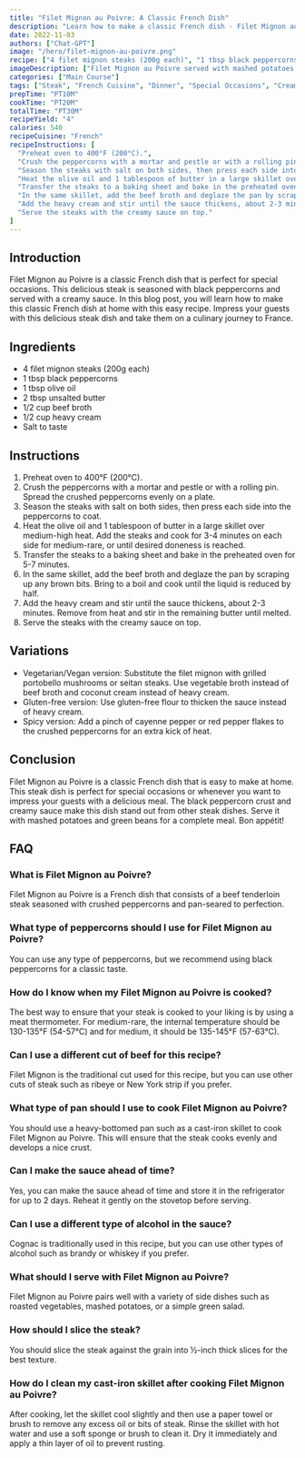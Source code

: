 ```yaml
---
title: "Filet Mignon au Poivre: A Classic French Dish"
description: "Learn how to make a classic French dish - Filet Mignon au Poivre - at home with this easy recipe. Impress your guests with this delicious steak dish, seasoned with black peppercorns and served with a creamy sauce."
date: 2022-11-03
authors: ["Chat-GPT"]
image: "/hero/filet-mignon-au-poivre.png"
recipe: ["4 filet mignon steaks (200g each)", "1 tbsp black peppercorns", "1 tbsp olive oil", "2 tbsp unsalted butter", "1/2 cup beef broth", "1/2 cup heavy cream", "Salt to taste"]
imageDescription: ["Filet Mignon au Poivre served with mashed potatoes and green beans"]
categories: ["Main Course"]
tags: ["Steak", "French Cuisine", "Dinner", "Special Occasions", "Cream Sauce"]
prepTime: "PT10M"
cookTime: "PT20M"
totalTime: "PT30M"
recipeYield: "4"
calories: 540
recipeCuisine: "French"
recipeInstructions: [
  "Preheat oven to 400°F (200°C).",
  "Crush the peppercorns with a mortar and pestle or with a rolling pin. Spread the crushed peppercorns evenly on a plate.",
  "Season the steaks with salt on both sides, then press each side into the peppercorns to coat.",
  "Heat the olive oil and 1 tablespoon of butter in a large skillet over medium-high heat. Add the steaks and cook for 3-4 minutes on each side for medium-rare, or until desired doneness is reached.",
  "Transfer the steaks to a baking sheet and bake in the preheated oven for 5-7 minutes.",
  "In the same skillet, add the beef broth and deglaze the pan by scraping up any brown bits. Bring to a boil and cook until the liquid is reduced by half.",
  "Add the heavy cream and stir until the sauce thickens, about 2-3 minutes. Remove from heat and stir in the remaining butter until melted.",
  "Serve the steaks with the creamy sauce on top."
]
---
```


## Introduction

Filet Mignon au Poivre is a classic French dish that is perfect for special occasions. This delicious steak is seasoned with black peppercorns and served with a creamy sauce. In this blog post, you will learn how to make this classic French dish at home with this easy recipe. Impress your guests with this delicious steak dish and take them on a culinary journey to France.

## Ingredients

- 4 filet mignon steaks (200g each)
- 1 tbsp black peppercorns
- 1 tbsp olive oil
- 2 tbsp unsalted butter
- 1/2 cup beef broth
- 1/2 cup heavy cream
- Salt to taste

## Instructions

1. Preheat oven to 400°F (200°C).
2. Crush the peppercorns with a mortar and pestle or with a rolling pin. Spread the crushed peppercorns evenly on a plate.
3. Season the steaks with salt on both sides, then press each side into the peppercorns to coat.
4. Heat the olive oil and 1 tablespoon of butter in a large skillet over medium-high heat. Add the steaks and cook for 3-4 minutes on each side for medium-rare, or until desired doneness is reached.
5. Transfer the steaks to a baking sheet and bake in the preheated oven for 5-7 minutes.
6. In the same skillet, add the beef broth and deglaze the pan by scraping up any brown bits. Bring to a boil and cook until the liquid is reduced by half.
7. Add the heavy cream and stir until the sauce thickens, about 2-3 minutes. Remove from heat and stir in the remaining butter until melted.
8. Serve the steaks with the creamy sauce on top.

## Variations

- Vegetarian/Vegan version: Substitute the filet mignon with grilled portobello mushrooms or seitan steaks. Use vegetable broth instead of beef broth and coconut cream instead of heavy cream.
- Gluten-free version: Use gluten-free flour to thicken the sauce instead of heavy cream.
- Spicy version: Add a pinch of cayenne pepper or red pepper flakes to the crushed peppercorns for an extra kick of heat.

## Conclusion

Filet Mignon au Poivre is a classic French dish that is easy to make at home. This steak dish is perfect for special occasions or whenever you want to impress your guests with a delicious meal. The black peppercorn crust and creamy sauce make this dish stand out from other steak dishes. Serve it with mashed potatoes and green beans for a complete meal. Bon appétit!

## FAQ

### What is Filet Mignon au Poivre?

Filet Mignon au Poivre is a French dish that consists of a beef tenderloin steak seasoned with crushed peppercorns and pan-seared to perfection.

### What type of peppercorns should I use for Filet Mignon au Poivre?

You can use any type of peppercorns, but we recommend using black peppercorns for a classic taste.

### How do I know when my Filet Mignon au Poivre is cooked?

The best way to ensure that your steak is cooked to your liking is by using a meat thermometer. For medium-rare, the internal temperature should be 130-135°F (54-57°C) and for medium, it should be 135-145°F (57-63°C).

### Can I use a different cut of beef for this recipe?

Filet Mignon is the traditional cut used for this recipe, but you can use other cuts of steak such as ribeye or New York strip if you prefer.

### What type of pan should I use to cook Filet Mignon au Poivre?

You should use a heavy-bottomed pan such as a cast-iron skillet to cook Filet Mignon au Poivre. This will ensure that the steak cooks evenly and develops a nice crust.

### Can I make the sauce ahead of time?

Yes, you can make the sauce ahead of time and store it in the refrigerator for up to 2 days. Reheat it gently on the stovetop before serving.

### Can I use a different type of alcohol in the sauce?

Cognac is traditionally used in this recipe, but you can use other types of alcohol such as brandy or whiskey if you prefer.

### What should I serve with Filet Mignon au Poivre?

Filet Mignon au Poivre pairs well with a variety of side dishes such as roasted vegetables, mashed potatoes, or a simple green salad.

### How should I slice the steak?

You should slice the steak against the grain into ½-inch thick slices for the best texture.

### How do I clean my cast-iron skillet after cooking Filet Mignon au Poivre?

After cooking, let the skillet cool slightly and then use a paper towel or brush to remove any excess oil or bits of steak. Rinse the skillet with hot water and use a soft sponge or brush to clean it. Dry it immediately and apply a thin layer of oil to prevent rusting.